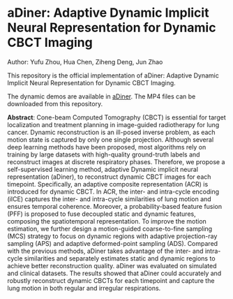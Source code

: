 # aDiner: Adaptive Dynamic Implicit Neural Representation for Dynamic CBCT Imaging

Author: Yufu Zhou, Hua Chen, Ziheng Deng, Jun Zhao

This repository is the official implementation of aDiner: Adaptive Dynamic Implicit Neural Representation for Dynamic CBCT Imaging. 

The dynamic demos are available in [aDiner](https://henryzyf.github.io/aDiner/). The MP4 files can be downloaded from this repository.

**Abstract**:
Cone-beam Computed Tomography (CBCT) is essential for target localization and treatment planning in image-guided radiotherapy for lung cancer. Dynamic reconstruction is an ill-posed inverse problem, as each motion state is captured by only one single projection. Although several deep learning methods have been proposed, most algorithms rely on training by large datasets with high-quality ground-truth labels and reconstruct images at discrete respiratory phases. Therefore, we propose a self-supervised learning method, adaptive Dynamic implicit neural representation (aDiner), to reconstruct dynamic CBCT images for each timepoint. Specifically, an adaptive composite representation (ACR) is introduced for dynamic CBCT. In ACR, the inter- and intra-cycle encoding (iICE) captures the inter- and intra-cycle similarities of lung motion and ensures temporal coherence. Moreover, a probability-based feature fusion (PFF) is proposed to fuse decoupled static and dynamic features, composing the spatiotemporal representation. To improve the motion estimation, we further design a motion-guided coarse-to-fine sampling (MCS) strategy to focus on dynamic regions with adaptive projection-ray sampling (APS) and adaptive deformed-point sampling (ADS). Compared with the previous methods, aDiner takes advantage of the inter- and intra-cycle similarities and separately estimates static and dynamic regions to achieve better reconstruction quality. aDiner was evaluated on simulated and clinical datasets. The results showed that aDiner could accurately and robustly reconstruct dynamic CBCTs for each timepoint and capture the lung motion in both regular and irregular respirations.

